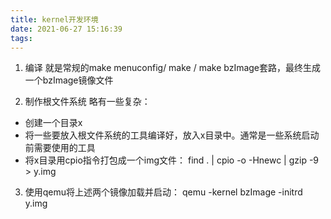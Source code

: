 ```yaml
---
title: kernel开发环境
date: 2021-06-27 15:16:39
tags:
---
```


1. 编译
就是常规的make menuconfig/ make / make bzImage套路，最终生成一个bzImage镜像文件

2. 制作根文件系统
略有一些复杂： 
 - 创建一个目录x
 - 将一些要放入根文件系统的工具编译好，放入x目录中。通常是一些系统启动前需要使用的工具
 - 将x目录用cpio指令打包成一个img文件：  find . | cpio -o -Hnewc | gzip -9 > y.img

3. 使用qemu将上述两个镜像加载并启动：  qemu -kernel bzImage -initrd y.img
